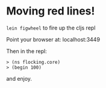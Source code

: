Moving red lines!
=====

```lein figwheel``` to fire up the cljs repl

Point your browser at: localhost:3449

Then in the repl:

```
> (ns flocking.core)
> (begin 100)
```

and enjoy.
